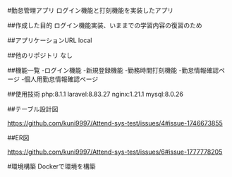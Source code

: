 #勤怠管理アプリ
ログイン機能と打刻機能を実装したアプリ

##作成した目的
ログイン機能実装、いままでの学習内容の復習のため

##アプリケーションURL
local

##他のリポジトリ
なし

##機能一覧
-ログイン機能
-新規登録機能
-勤務時間打刻機能
-勤怠情報確認ページ
-個人用勤怠情報確認ページ

##使用技術
php:8.1.1
laravel:8.83.27
nginx:1.21.1
mysql:8.0.26

##テーブル設計図

https://github.com/kuni9997/Attend-sys-test/issues/4#issue-1746673855



##ER図

https://github.com/kuni9997/Attend-sys-test/issues/6#issue-1777778205

#環境構築
Dockerで環境を構築

